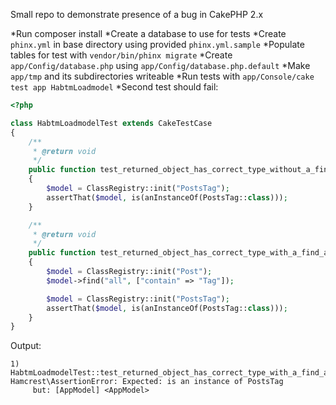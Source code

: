 Small repo to demonstrate presence of a bug in CakePHP 2.x

*Run composer install
*Create a database to use for tests
*Create `phinx.yml` in base directory using provided `phinx.yml.sample`
*Populate tables for test with `vendor/bin/phinx migrate`
*Create `app/Config/database.php` using `app/Config/database.php.default`
*Make `app/tmp` and its subdirectories writeable
*Run tests with `app/Console/cake test app HabtmLoadmodel`
*Second test should fail:

```php
<?php

class HabtmLoadmodelTest extends CakeTestCase
{
    /**
     * @return void
     */
    public function test_returned_object_has_correct_type_without_a_find_before()
    {
        $model = ClassRegistry::init("PostsTag");
        assertThat($model, is(anInstanceOf(PostsTag::class)));
    }

    /**
     * @return void
     */
    public function test_returned_object_has_correct_type_with_a_find_and_contain_before()
    {
        $model = ClassRegistry::init("Post");
        $model->find("all", ["contain" => "Tag"]);

        $model = ClassRegistry::init("PostsTag");
        assertThat($model, is(anInstanceOf(PostsTag::class)));        
    }
}

```

Output:
```
1) HabtmLoadmodelTest::test_returned_object_has_correct_type_with_a_find_and_contain_before
Hamcrest\AssertionError: Expected: is an instance of PostsTag
     but: [AppModel] <AppModel>
```

